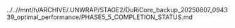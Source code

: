 ../..//mnt/h/ARCHIVE/.UNWRAP/STAGE2/DuRiCore_backup_20250807_094339_optimal_performance/PHASE5_5_COMPLETION_STATUS.md